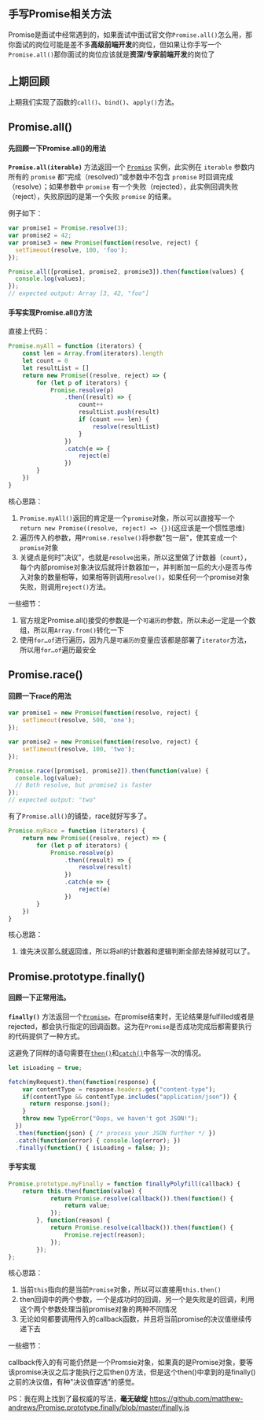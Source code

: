 ## 手写Promise相关方法

Promise是面试中经常遇到的，如果面试中面试官文你`Promise.all()`怎么用，那你面试的岗位可能是差不多**高级前端开发**的岗位，但如果让你手写一个`Promise.all()`那你面试的岗位应该就是**资深/专家前端开发**的岗位了



## 上期回顾

上期我们实现了函数的`call()`、`bind()`、`apply()`方法。

## Promise.all()

#### 先回顾一下Promise.all()的用法

**`Promise.all(iterable)`** 方法返回一个 [`Promise`](https://developer.mozilla.org/zh-CN/docs/Web/JavaScript/Reference/Global_Objects/Promise) 实例，此实例在 `iterable` 参数内所有的 `promise` 都“完成（resolved）”或参数中不包含 `promise` 时回调完成（resolve）；如果参数中  `promise` 有一个失败（rejected），此实例回调失败（reject），失败原因的是第一个失败 `promise` 的结果。

例子如下：

```javascript
var promise1 = Promise.resolve(3);
var promise2 = 42;
var promise3 = new Promise(function(resolve, reject) {
  setTimeout(resolve, 100, 'foo');
});

Promise.all([promise1, promise2, promise3]).then(function(values) {
  console.log(values);
});
// expected output: Array [3, 42, "foo"]
```



#### 手写实现Promise.all()方法

直接上代码：

```javascript
Promise.myAll = function (iterators) {
	const len = Array.from(iterators).length
	let count = 0
	let resultList = []
	return new Promise((resolve, reject) => {
        for (let p of iterators) {
            Promise.resolve(p)
                .then((result) => {
                    count++
                    resultList.push(result)
                    if (count === len) {
                        resolve(resultList)
                    }
                })
                .catch(e => {
                    reject(e)
                })
        }
	})
}
```

核心思路：

1. `Promise.myAll()`返回的肯定是一个`promise`对象，所以可以直接写一个`return new Promise((resolve, reject) => {})`(这应该是一个惯性思维)
2. 遍历传入的参数，用`Promise.resolve()`将参数"包一层"，使其变成一个`promise`对象
3. 关键点是何时"决议"，也就是`resolve`出来，所以这里做了计数器（`count`），每个内部promise对象决议后就将计数器加一，并判断加一后的大小是否与传入对象的数量相等，如果相等则调用`resolve()`，如果任何一个promise对象失败，则调用`reject()`方法。

一些细节：

1. 官方规定Promise.all()接受的参数是一个`可遍历的`参数，所以未必一定是一个数组，所以用`Array.from()`转化一下
2. 使用`for…of`进行遍历，因为凡是`可遍历的`变量应该都是部署了`iterator`方法，所以用`for…of`遍历最安全



## Promise.race()

#### 回顾一下race的用法

```javascript
var promise1 = new Promise(function(resolve, reject) {
    setTimeout(resolve, 500, 'one');
});

var promise2 = new Promise(function(resolve, reject) {
    setTimeout(resolve, 100, 'two');
});

Promise.race([promise1, promise2]).then(function(value) {
  console.log(value);
  // Both resolve, but promise2 is faster
});
// expected output: "two"
```



有了`Promise.all()`的铺垫，race就好写多了。

```javascript
Promise.myRace = function (iterators) {
	return new Promise((resolve, reject) => {
        for (let p of iterators) {
            Promise.resolve(p)
                .then((result) => {
                    resolve(result)
                })
                .catch(e => {
                    reject(e)
                })
        }
	})
}
```

核心思路：

1. 谁先决议那么就返回谁，所以将all的计数器和逻辑判断全部去除掉就可以了。



## Promise.prototype.finally()

#### 回顾一下正常用法。

**`finally()`** 方法返回一个[`Promise`](https://developer.mozilla.org/zh-CN/docs/Web/JavaScript/Reference/Global_Objects/Promise)。在promise结束时，无论结果是fulfilled或者是rejected，都会执行指定的回调函数。这为在`Promise`是否成功完成后都需要执行的代码提供了一种方式。

这避免了同样的语句需要在[`then()`](https://developer.mozilla.org/zh-CN/docs/Web/JavaScript/Reference/Global_Objects/Promise/then)和[`catch()`](https://developer.mozilla.org/zh-CN/docs/Web/JavaScript/Reference/Global_Objects/Promise/catch)中各写一次的情况。

```javascript
let isLoading = true;

fetch(myRequest).then(function(response) {
    var contentType = response.headers.get("content-type");
    if(contentType && contentType.includes("application/json")) {
      return response.json();
    }
    throw new TypeError("Oops, we haven't got JSON!");
  })
  .then(function(json) { /* process your JSON further */ })
  .catch(function(error) { console.log(error); })
  .finally(function() { isLoading = false; });
```

#### 手写实现

```javascript
Promise.prototype.myFinally = function finallyPolyfill(callback) {
    return this.then(function(value) {
            return Promise.resolve(callback()).then(function() {
                return value;
            });
        }, function(reason) {
            return Promise.resolve(callback()).then(function() {
                Promise.reject(reason);
            });
        });
};
```



核心思路：

1. 当前`this`指向的是当前`Promise`对象，所以可以直接用`this.then()`
2. then回调中的两个参数，一个是成功时的回调，另一个是失败是的回调，利用这个两个参数处理当前promise对象的两种不同情况
3. 无论如何都要调用传入的callback函数，并且将当前promise的决议值继续传递下去



一些细节：

callback传入的有可能仍然是一个Promsie对象，如果真的是Promise对象，要等该promise决议之后才能执行之后then()方法，但是这个then()中拿到的是finally()之前的决议值，有种"决议值穿透"的感觉。



PS：我在网上找到了最权威的写法，**毫无破绽**  https://github.com/matthew-andrews/Promise.prototype.finally/blob/master/finally.js